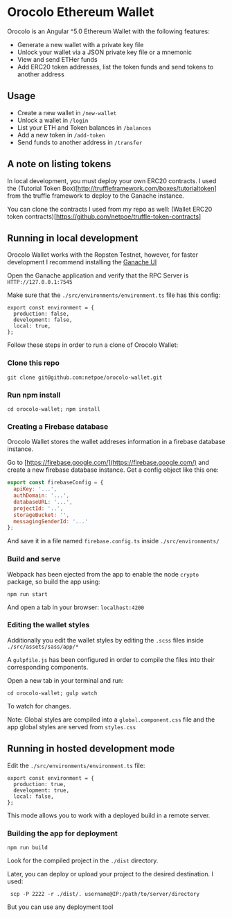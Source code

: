 # Orocolo Ethereum Wallet

Orocolo is an Angular ^5.0 Ethereum Wallet with the following features:

- Generate a new wallet with a private key file
- Unlock your wallet via a JSON private key file or a mnemonic
- View and send ETHer funds
- Add ERC20 token addresses, list the token funds and send tokens to another address

## Usage

- Create a new wallet in `/new-wallet`
- Unlock a wallet in `/login`
- List your ETH and Token balances in `/balances`
- Add a new token in `/add-token`
- Send funds to another address in `/transfer`

## A note on listing tokens

In local development, you must deploy your own ERC20 contracts. I used the (Tutorial Token Box)[http://truffleframework.com/boxes/tutorialtoken] from the truffle framework to deploy to the Ganache instance. 

You can clone the contracts I used from my repo as well: (Wallet ERC20 token contracts)[https://github.com/netpoe/truffle-token-contracts]

## Running in local development

Orocolo Wallet works with the Ropsten Testnet, however, for faster development I recommend installing the [Ganache UI](http://truffleframework.com/ganache/)

Open the Ganache application and verify that the RPC Server is `HTTP://127.0.0.1:7545`

Make sure that the `./src/environments/environment.ts` file has this config: 

```
export const environment = {
  production: false,
  development: false,
  local: true,
};
```

Follow these steps in order to run a clone of Orocolo Wallet:

### Clone this repo

```
git clone git@github.com:netpoe/orocolo-wallet.git
```

### Run npm install

```
cd orocolo-wallet; npm install
```

### Creating a Firebase database

Orocolo Wallet stores the wallet addreses information in a firebase database instance.

Go to [https://firebase.google.com/](https://firebase.google.com/) and create a new firebase database instance. Get a config object like this one: 

```js
export const firebaseConfig = {
  apiKey: '...',
  authDomain: '...',
  databaseURL: '...',
  projectId: '..',
  storageBucket: '',
  messagingSenderId: '...'
};
```

And save it in a file named `firebase.config.ts` inside `./src/environments/`

### Build and serve

Webpack has been ejected from the app to enable the node `crypto` package, so build the app using:

```
npm run start
```

And open a tab in your browser: `localhost:4200`

### Editing the wallet styles

Additionally you edit the wallet styles by editing the `.scss` files inside `./src/assets/sass/app/*` 

A `gulpfile.js` has been configured in order to compile the files into their corresponding components. 

Open a new tab in your terminal and run: 

```
cd orocolo-wallet; gulp watch
```

To watch for changes.

Note: Global styles are compiled into a `global.component.css` file and the app global styles are served from `styles.css`

## Running in hosted development mode

Edit the `./src/environments/environment.ts` file: 

```
export const environment = {
  production: true,
  development: true,
  local: false,
};
```

This mode allows you to work with a deployed build in a remote server. 

### Building the app for deployment

```
npm run build
```

Look for the compiled project in the `./dist` directory. 

Later, you can deploy or upload your project to the desired destination. I used: 

```
 scp -P 2222 -r ./dist/. username@IP:/path/to/server/directory
```

But you can use any deployment tool












